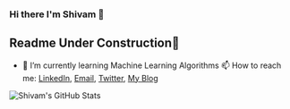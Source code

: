 ### Hi there I'm Shivam 👋

<!--
**shivamtawari/shivamtawari** is a ✨ _special_ ✨ repository because its `README.md` (this file) appears on your GitHub profile.

Here are some ideas to get you started:

- 🔭 I’m currently working on ...
- 🌱 I’m currently learning ...
- 👯 I’m looking to collaborate on ...
- 🤔 I’m looking for help with ...
- 💬 Ask me about ...
- 📫 How to reach me: ...
- 😄 Pronouns: ..
- ⚡ Fun fact: ..
-->
## Readme Under Construction🤨
- 🌱 I’m currently learning Machine Learning Algorithms
📫 How to reach me: 
[LinkedIn](https://www.linkedin.com/in/shivamtawari/ ), [Email](mailto:shivamtawari@gmail.com), [Twitter](https://twitter.com/shivamtawari), [My Blog](https://knowalltechy.blogspot.com/)

![Shivam's GitHub Stats](https://github-readme-stats.vercel.app/api?username=shivamtawari&show_icons=true&theme=chartreuse-dark)
</div>

<!--
Quick Link 
-->
